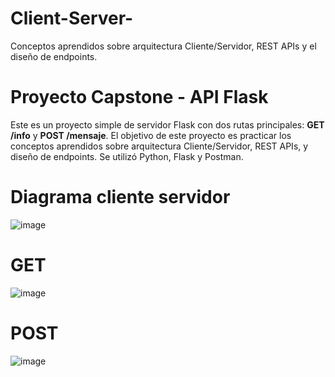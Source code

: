 # Client-Server-
Conceptos aprendidos sobre arquitectura Cliente/Servidor, REST APIs y el diseño de endpoints. 

# Proyecto Capstone - API Flask

Este es un proyecto simple de servidor Flask con dos rutas principales: **GET /info** y **POST /mensaje**. El objetivo de este proyecto es practicar los conceptos aprendidos sobre arquitectura Cliente/Servidor, REST APIs, y diseño de endpoints. Se utilizó Python, Flask y Postman.

# Diagrama cliente servidor 

![image](https://github.com/user-attachments/assets/65aaa886-d1f9-48ba-881f-88e621376833)


# GET

![image](https://github.com/user-attachments/assets/ad53a153-73b0-4e73-b430-1ded366c30d3)


# POST


![image](https://github.com/user-attachments/assets/ef4e9ab8-9f48-4cf6-b931-bf820bedcd09)



